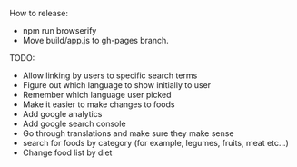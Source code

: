 How to release:
- npm run browserify
- Move build/app.js to gh-pages branch.

TODO:
- Allow linking by users to specific search terms
- Figure out which language to show initially to user
- Remember which language user picked
- Make it easier to make changes to foods
- Add google analytics
- Add google search console
- Go through translations and make sure they make sense
- search for foods by category (for example, legumes, fruits, meat etc...)
- Change food list by diet
